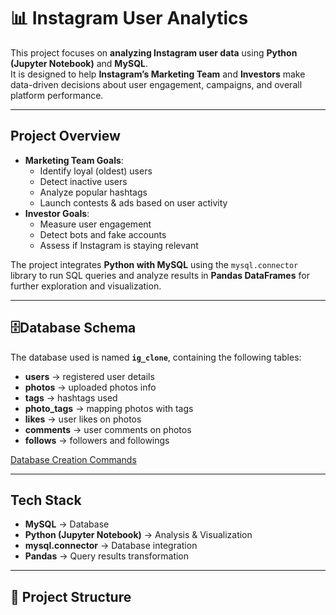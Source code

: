 # 📊 Instagram User Analytics

This project focuses on **analyzing Instagram user data** using **Python (Jupyter Notebook)** and **MySQL**.  
It is designed to help **Instagram’s Marketing Team** and **Investors** make data-driven decisions about user engagement, campaigns, and overall platform performance.

---

## Project Overview
- **Marketing Team Goals**:
  - Identify loyal (oldest) users
  - Detect inactive users
  - Analyze popular hashtags
  - Launch contests & ads based on user activity
- **Investor Goals**:
  - Measure user engagement
  - Detect bots and fake accounts
  - Assess if Instagram is staying relevant  

The project integrates **Python with MySQL** using the `mysql.connector` library to run SQL queries and analyze results in **Pandas DataFrames** for further exploration and visualization.

---

## 🗄Database Schema
The database used is named **`ig_clone`**, containing the following tables:
- **users** → registered user details  
- **photos** → uploaded photos info  
- **tags** → hashtags used  
- **photo_tags** → mapping photos with tags  
- **likes** → user likes on photos  
- **comments** → user comments on photos  
- **follows** → followers and followings  

[Database Creation Commands](https://docs.google.com/document/d/1-WhNRX1iYJIz7e5l28DMPWgsPklpE_w6/edit)

---

## Tech Stack
- **MySQL** → Database  
- **Python (Jupyter Notebook)** → Analysis & Visualization  
- **mysql.connector** → Database integration  
- **Pandas** → Query results transformation  

---

## 📂 Project Structure
